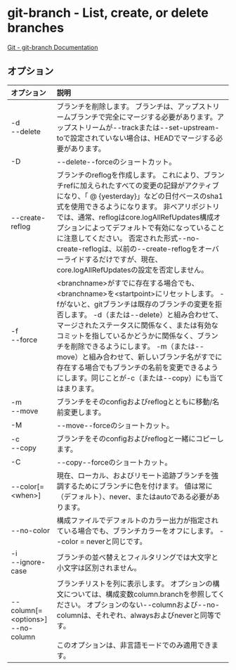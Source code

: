 # git-branch - List, create, or delete branches

[Git - git-branch Documentation](https://git-scm.com/docs/git-branch)

## オプション

|オプション|説明|
|:--|:--|
|-d<br>--delete|ブランチを削除します。 ブランチは、アップストリームブランチで完全にマージする必要があります。アップストリームが--trackまたは--set-upstream-toで設定されていない場合は、HEADでマージする必要があります。|
|-D|--delete--forceのショートカット。|
|--create-reflog|ブランチのreflogを作成します。 これにより、ブランチrefに加えられたすべての変更の記録がアクティブになり、「<branchname> @ {yesterday}」などの日付ベースのsha1式を使用できるようになります。 非ベアリポジトリでは、通常、reflogはcore.logAllRefUpdates構成オプションによってデフォルトで有効になっていることに注意してください。 否定された形式--no-create-reflogは、以前の--create-reflogをオーバーライドするだけですが、現在、core.logAllRefUpdatesの設定を否定しません。|
|-f<br>--force|\<branchname>がすでに存在する場合でも、\<branchname>を\<startpoint>にリセットします。 -fがないと、gitブランチは既存のブランチの変更を拒否します。 -d（または--delete）と組み合わせて、マージされたステータスに関係なく、または有効なコミットを指しているかどうかに関係なく、ブランチを削除できるようにします。 -m（または--move）と組み合わせて、新しいブランチ名がすでに存在する場合でもブランチの名前を変更できるようにします。同じことが-c（または--copy）にも当てはまります。|
|-m<br>--move|ブランチをそのconfigおよびreflogとともに移動/名前変更します。|
|-M|--move--forceのショートカット。|
|-c<br>--copy|ブランチをそのconfigおよびreflogと一緒にコピーします。|
|-C|--copy--forceのショートカット。|
|--color[=\<when>]|現在、ローカル、およびリモート追跡ブランチを強調するためにブランチに色を付けます。 値は常に（デフォルト）、never、またはautoである必要があります。|
|--no-color|構成ファイルでデフォルトのカラー出力が指定されている場合でも、ブランチカラーをオフにします。 --color = neverと同じです。|
|-i<br>--ignore-case|ブランチの並べ替えとフィルタリングでは大文字と小文字は区別されません。|
|--column[=\<options>]<br>--no-column|ブランチリストを列に表示します。 オプションの構文については、構成変数column.branchを参照してください。 オプションのない--columnおよび--no-columnは、それぞれ、alwaysおよびneverと同等です。<br><br>このオプションは、非言語モードでのみ適用できます。|
